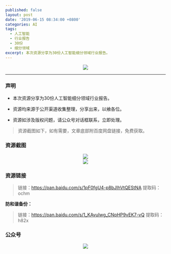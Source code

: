```yaml
---
published: false
layout: post
date: '2019-06-15 08:34:00 +0800'
categories: AI
tags:
  - 人工智能
  - 行业报告
  - 30份
  - 细分领域
excerpt: 本次资源分享为30份人工智能细分领域行业报告。
---
```

<div align="center"><img src="https://www.bobinsun.cn/assets/images/logo-top.jpg"/></div>

---

### 声明

* 本次资源分享为30份人工智能细分领域行业报告。

* 资源均来源于公开渠道收集整理，分享出来，以飨各位。

* 资源如涉及版权问题，请公众号对话框联系，立即处理。

> 资源截图如下，如有需要，文章底部附百度网盘链接，免费获取。


### 资源截图

<div align="center"><img src="https://www.bobinsun.cn/assets/images/baogao-001.png"/></div>

<div align="center"><img src="https://www.bobinsun.cn/assets/images/baogao-003.png"/></div>

### 资源链接

> 链接：https://pan.baidu.com/s/1pF0fgU4-p8bJIhVtQEStNA 提取码：ochm 


**防和谐备份：**

> 链接：https://pan.baidu.com/s/1_KAvuIwg_CNpHP9vEK7-vQ  提取码：h82x 

### 公众号

<div align="center"><img src="https://www.bobinsun.cn/assets/images/ercode.png"/></div>
